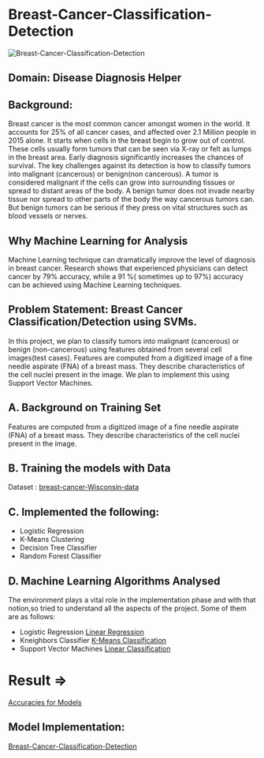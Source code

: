 # Breast-Cancer-Classification-Detection
![Breast-Cancer-Classification-Detection](https://tribecacare.com/wp-content/uploads/2019/04/breast-cancer.jpg)

## Domain: Disease Diagnosis Helper

## Background:
Breast cancer is the most common cancer amongst women in the world. It accounts for 25% of all cancer cases, and affected over 2.1 Million people in 2015 alone. It starts when cells in the breast begin to grow out of control. These cells usually form tumors that can be seen via X-ray or felt as lumps in the breast area. Early diagnosis significantly increases the chances of survival.
The key challenges against its detection is how to classify tumors into malignant (cancerous) or benign(non cancerous). A tumor is considered malignant if the cells can grow into surrounding tissues or spread to distant areas of the body. A benign tumor does not invade nearby tissue nor spread to other parts of the body the way cancerous tumors can. But benign tumors can be serious if they press on vital structures such as blood vessels or nerves.

## Why Machine Learning for Analysis
Machine Learning technique can dramatically improve the level of diagnosis in breast cancer. Research shows that experienced physicians can detect cancer by 79% accuracy, while a 91 %( sometimes up to 97%) accuracy can be achieved using Machine Learning techniques.

## Problem Statement: Breast Cancer Classification/Detection using SVMs.
In this project, we plan to classify tumors into malignant (cancerous) or benign
(non-cancerous) using features obtained from several cell images(test cases). Features
are computed from a digitized image of a fine needle aspirate (FNA) of a breast mass.
They describe characteristics of the cell nuclei present in the image. We plan to
implement this using Support Vector Machines.


## A. Background on Training Set
Features are computed from a digitized image of a fine needle aspirate (FNA) of a breast mass. 
They describe characteristics of the cell nuclei present in the image.

## B. Training the models with Data
Dataset : [breast-cancer-Wisconsin-data](https://www.kaggle.com/uciml/breast-cancer-wisconsin-data)

## C. Implemented the following:

- Logistic Regression
- K-Means Clustering 
- Decision Tree Classifier
- Random Forest Classifier

## D. Machine Learning Algorithms Analysed

The environment plays a vital role in the implementation phase and with that notion,so tried to understand all the aspects of the project. Some of them are as follows: 

- Logistic Regression [Linear Regression](https://scikit-learn.org/stable/modules/generated/sklearn.linear_model.LinearRegression.html)
- Kneighbors Classifier [K-Means Classification](https://scikit-learn.org/stable/modules/generated/sklearn.cluster.KMeans.html)
- Support Vector Machines [Linear Classification](https://scikit-learn.org/stable/modules/svm.html)

# Result =>
[Accuracies for Models](https://drive.google.com/file/d/1ffBytOpBVPCXK52K3YqRUm2UpUDTSD1x/view?usp=sharing)


## Model Implementation:
[Breast-Cancer-Classification-Detection](https://github.com/nikunjpansari/Breast-Cancer-Classification-Detection/tree/main/Implementation) 
